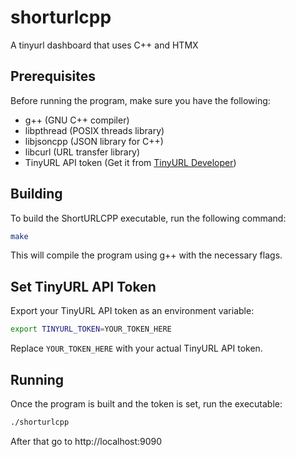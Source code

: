 # shorturlcpp
A tinyurl dashboard that uses C++ and HTMX 


## Prerequisites

Before running the program, make sure you have the following:

- g++ (GNU C++ compiler)
- libpthread (POSIX threads library)
- libjsoncpp (JSON library for C++)
- libcurl (URL transfer library)
- TinyURL API token (Get it from [TinyURL Developer](https://tinyurl.com/tools/apideveloper))

## Building

To build the ShortURLCPP executable, run the following command:

```bash
make
```

This will compile the program using g++ with the necessary flags.

## Set TinyURL API Token

Export your TinyURL API token as an environment variable:

```bash
export TINYURL_TOKEN=YOUR_TOKEN_HERE
```

Replace `YOUR_TOKEN_HERE` with your actual TinyURL API token.

## Running

Once the program is built and the token is set, run the executable:

```bash
./shorturlcpp
```

After that go to http://localhost:9090 